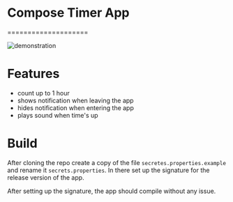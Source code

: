 # Compose Timer App
====================

![demonstration](images/demonstration.gif)

# Features

- count up to 1 hour
- shows notification when leaving the app
- hides notification when entering the app
- plays sound when time's up

# Build

After cloning the repo create a copy of the file ``secretes.properties.example`` and rename it ``secrets.properties``.
In there set up the signature for the release version of the app.

After setting up the signature, the app should compile without any issue.

